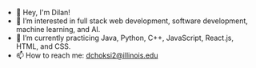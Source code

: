 - 👋 Hey, I'm Dilan!
- 🔭 I’m interested in full stack web development, software development, machine learning, and AI.
- 🌱 I’m currently practicing Java, Python, C++, JavaScript, React.js, HTML, and CSS.
- 📫 How to reach me: dchoksi2@illinois.edu
